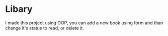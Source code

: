 # Libary
I made this project using OOP, you can add a new book using form and than change it's status to read, or delete it.
